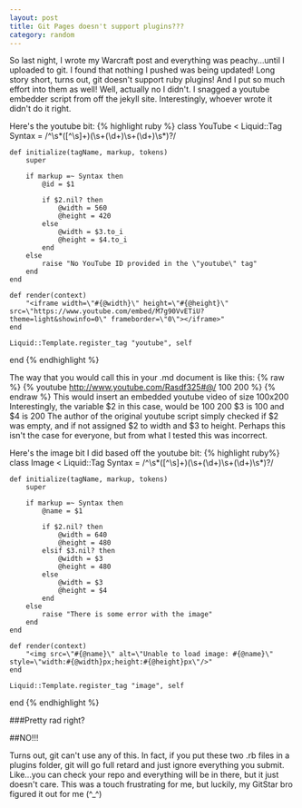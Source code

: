 ```yaml
---
layout: post
title: Git Pages doesn't support plugins???
category: random
---
```


So last night, I wrote my Warcraft post and everything was peachy...until I uploaded to git. I found that nothing I pushed was being updated! Long story short, turns out, git doesn't support ruby plugins! And I put so much effort into them as well! Well, actually no I didn't. I snagged a youtube embedder script from off the jekyll site. Interestingly, whoever wrote it didn't do it right.

Here's the youtube bit:
{% highlight ruby %}
class YouTube < Liquid::Tag
	Syntax = /^\s*([^\s]+)(\s+(\d+)\s+(\d+)\s*)?/

	def initialize(tagName, markup, tokens)
		super

		if markup =~ Syntax then
			@id = $1

			if $2.nil? then
				@width = 560
				@height = 420
			else
				@width = $3.to_i
				@height = $4.to_i
			end
		else
			raise "No YouTube ID provided in the \"youtube\" tag"
		end
	end

	def render(context)
		"<iframe width=\"#{@width}\" height=\"#{@height}\" src=\"https://www.youtube.com/embed/M7g90VvETiU?theme=light&showinfo=0\" frameborder=\"0\"></iframe>"
	end

	Liquid::Template.register_tag "youtube", self
end
{% endhighlight %}

The way that you would call this in your .md document is like this:
{% raw %}
	{% youtube http://www.youtube.com/Rasdf325#@/ 100 200 %}
{% endraw %}
This would insert an embedded youtube video of size 100x200
Interestingly, the variable $2 in this case, would be 100 200
$3 is 100 and $4 is 200
The author of the original youtube script simply checked if $2 was empty, and if not assigned $2 to width and $3 to height. Perhaps this isn't the case for everyone, but from what I tested this was incorrect.

Here's the image bit I did based off the youtube bit:
{% highlight ruby%}
class Image < Liquid::Tag
	Syntax = /^\s*([^\s]+)(\s+(\d+)\s+(\d+)\s*)?/

	def initialize(tagName, markup, tokens)
		super

		if markup =~ Syntax then
			@name = $1

			if $2.nil? then
				@width = 640
				@height = 480
			elsif $3.nil? then
				@width = $3
				@height = 480
			else
				@width = $3
				@height = $4
			end
		else
			raise "There is some error with the image"
		end
	end

	def render(context)
		"<img src=\"#{@name}\" alt=\"Unable to load image: #{@name}\" style=\"width:#{@width}px;height:#{@height}px\"/>"
	end

	Liquid::Template.register_tag "image", self
end
{% endhighlight %}

###Pretty rad right?

##NO!!!

Turns out, git can't use any of this. In fact, if you put these two .rb files in a plugins folder, git will go full retard and just ignore everything you submit. Like...you can check your repo and everything will be in there, but it just doesn't care. This was a touch frustrating for me, but luckily, my GitStar bro figured it out for me (^_^)

